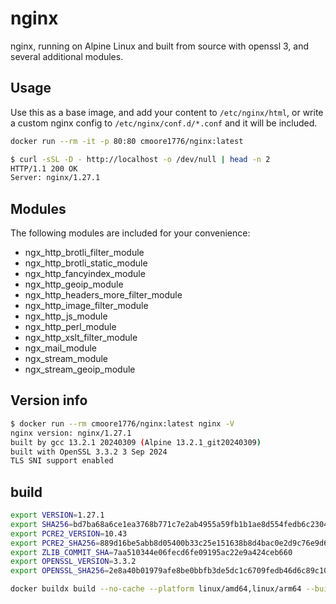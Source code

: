 # nginx

nginx, running on Alpine Linux and built from source with openssl 3, and several additional modules.

## Usage

Use this as a base image, and add your content to `/etc/nginx/html`, or write a custom nginx config to `/etc/nginx/conf.d/*.conf` and it will be included.

```bash
docker run --rm -it -p 80:80 cmoore1776/nginx:latest
```

```bash
$ curl -sSL -D - http://localhost -o /dev/null | head -n 2
HTTP/1.1 200 OK
Server: nginx/1.27.1
```

## Modules

The following modules are included for your convenience:

- ngx_http_brotli_filter_module
- ngx_http_brotli_static_module
- ngx_http_fancyindex_module
- ngx_http_geoip_module
- ngx_http_headers_more_filter_module
- ngx_http_image_filter_module
- ngx_http_js_module
- ngx_http_perl_module
- ngx_http_xslt_filter_module
- ngx_mail_module
- ngx_stream_module
- ngx_stream_geoip_module

## Version info

```bash
$ docker run --rm cmoore1776/nginx:latest nginx -V
nginx version: nginx/1.27.1
built by gcc 13.2.1 20240309 (Alpine 13.2.1_git20240309) 
built with OpenSSL 3.3.2 3 Sep 2024
TLS SNI support enabled
```

## build

```bash
export VERSION=1.27.1
export SHA256=bd7ba68a6ce1ea3768b771c7e2ab4955a59fb1b1ae8d554fedb6c2304104bdfc
export PCRE2_VERSION=10.43
export PCRE2_SHA256=889d16be5abb8d05400b33c25e151638b8d4bac0e2d9c76e9d6923118ae8a34e
export ZLIB_COMMIT_SHA=7aa510344e06fecd6fe09195ac22e9a424ceb660
export OPENSSL_VERSION=3.3.2
export OPENSSL_SHA256=2e8a40b01979afe8be0bbfb3de5dc1c6709fedb46d6c89c10da114ab5fc3d281

docker buildx build --no-cache --platform linux/amd64,linux/arm64 --build-arg VERSION --build-arg SHA256 --build-arg PCRE2_VERSION --build-arg PCRE2_SHA256 --build-arg ZLIB_COMMIT_SHA --build-arg OPENSSL_VERSION --build-arg OPENSSL_SHA256 --build-arg MORE_HEADERS_COMMIT_SHA -t cmoore1776/nginx:latest -t cmoore1776/nginx:${VERSION} -t cmoore1776/nginx:${VERSION}-openssl-${OPENSSL_VERSION} --pull --push .
```
